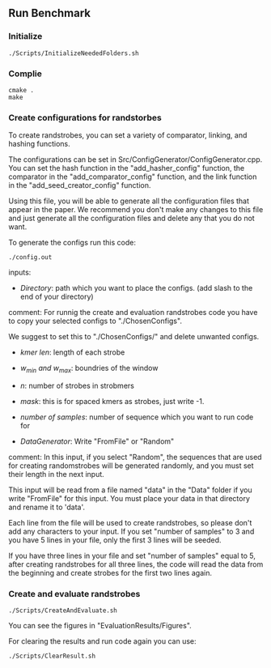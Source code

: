 ## Run Benchmark

### Initialize

```
./Scripts/InitializeNeededFolders.sh
```

### Complie

```
cmake .
make
```

### Create configurations for randstorbes

To create randstrobes, you can set a variety of comparator, linking, and hashing functions.

The configurations can be set in Src/ConfigGenerator/ConfigGenerator.cpp. You can set the hash function in the "add_hasher_config" function, the comparator in the "add_comparator_config" function, and the link function in the "add_seed_creator_config" function.

Using this file, you will be able to generate all the configuration files that appear in the paper. We recommend you don't make any changes to this file and just generate all the configuration files and delete any that you do not want.

To generate the configs run this code:

```
./config.out
```

inputs:
- $Directory:$ path which you want to place the configs. (add slash to the end of your directory)

comment: For runnig the create and evaluation randstrobes code you have to copy your selected configs to "./ChosenConfigs".

We suggest to set this to "./ChosenConfigs/" and delete unwanted configs.

- $kmer\ len:$ length of each strobe

- $w_{min}\ and\ w_{max}:$ boundries of the window

- $n:$ number of strobes in strobmers

- $mask:$ this is for spaced kmers as strobes, just write -1.

- $number\ of\ samples:$ number of sequence which you want to run code for

- $DataGenerator:$ Write "FromFile" or "Random"

comment: In this input, if you select "Random", the sequences that are used for creating randomstrobes will be generated randomly, and you must set their length in the next input.

This input will be read from a file named "data" in the "Data" folder if you write "FromFile" for this input. You must place your data in that directory and rename it to 'data'.

Each line from the file will be used to create randstrobes, so please don't add any characters to your input. If you set "number of samples" to 3 and you have 5 lines in your file, only the first 3 lines will be seeded.

If you have three lines in your file and set "number of samples" equal to 5, after creating randstrobes for all three lines, the code will read the data from the beginning and create strobes for the first two lines again.

### Create and evaluate randstrobes

```
./Scripts/CreateAndEvaluate.sh
```

You can see the figures in "EvaluationResults/Figures".

For clearing the results and run code again you can use:

```
./Scripts/ClearResult.sh
```
